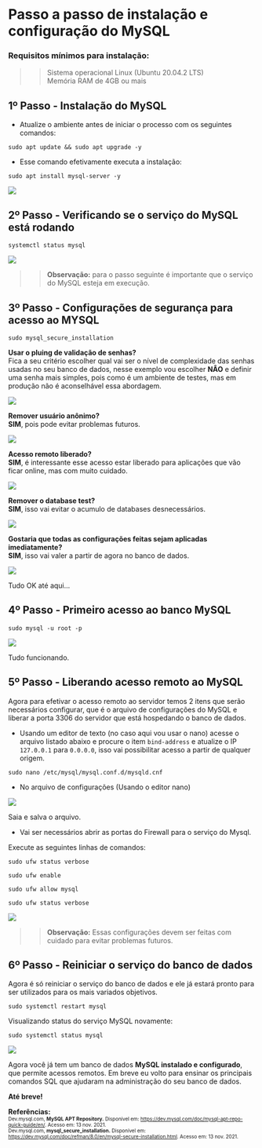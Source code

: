 # Passo a passo de instalação e configuração do MySQL

### Requisitos mínimos para instalação:

>> Sistema operacional Linux (Ubuntu 20.04.2 LTS)  <br/>Memória RAM de 4GB ou mais

## **1º Passo** - Instalação do MySQL

- Atualize o ambiente antes de iniciar o processo com os seguintes comandos:

````
sudo apt update && sudo apt upgrade -y
````

- Esse comando efetivamente executa a instalação:

````
sudo apt install mysql-server -y
````

![](https://drive.google.com/uc?export=view&id=14LhzpS-GYfjmDY3HoR7pdzZKeAMOxcQf)

## **2º Passo** - Verificando se o serviço do MySQL está rodando

````
systemctl status mysql
````

![](https://drive.google.com/uc?export=view&id=14Lu2HkYjibw4PsNGrxTcC-YFoI_Az8yd)

>> **Observação:** para o passo seguinte é importante que o serviço do MySQL esteja em execução.

## **3º Passo** - Configurações de segurança para acesso ao MYSQL

````
sudo mysql_secure_installation
````

**Usar o pluing de validação de senhas?**  <br/>
Fica a seu critério escolher qual vai ser o nível de complexidade das senhas usadas no seu banco de dados, nesse exemplo vou escolher **NÂO** e definir uma senha mais simples, pois como é um ambiente de testes, mas em produção não é aconselhável essa abordagem.  

![](https://drive.google.com/uc?export=view&id=14PpwnXRekvvMt-ATQ0eZ036T_BEq3wIW)

**Remover usuário anônimo?**  <br/>
**SIM**, pois pode evitar problemas futuros.

![](https://drive.google.com/uc?export=view&id=14S1lqr86E0eseNxoQj5v8XoH9VJwBmgv)

**Acesso remoto liberado?**  <br/>
**SIM**, é interessante esse acesso estar liberado para aplicações que vão ficar online, mas com muito cuidado.

![](https://drive.google.com/uc?export=view&id=14SyHcJsdzcpT1dgMBksH7wh8U0ii9NC3)

**Remover o database test?**  <br/>
**SIM**, isso vai evitar o acumulo de databases desnecessários.

![](https://drive.google.com/uc?export=view&id=14XkKklaU9NW55laRa3H0hTdxZkneJJXa)

**Gostaria que todas as configurações feitas sejam aplicadas imediatamente?**  <br/>
**SIM**, isso vai valer a partir de agora no banco de dados.

![](https://drive.google.com/uc?export=view&id=14ZLmZtk2nFDCUc9xASRDALOgfzaxzU4D)

Tudo OK até aqui...

## **4º Passo** - Primeiro acesso ao banco MySQL

````
sudo mysql -u root -p
````

![](https://drive.google.com/uc?export=view&id=14iNCayZe1L1xnCnv4LDbUlUrlss1HbCs)

Tudo funcionando.

## **5º Passo** - Liberando acesso remoto ao MySQL

Agora para efetivar o acesso remoto ao servidor temos 2 itens que serão necessários configurar, que é o arquivo de configurações do MySQL e liberar a porta 3306 do servidor que está hospedando o banco de dados.

- Usando um editor de texto (no caso aqui vou usar o nano) acesse o arquivo listado abaixo e procure o item ````bind-address```` e atualize o IP ````127.0.0.1```` para ````0.0.0.0````, isso vai possibilitar acesso a partir de qualquer origem. 

````
sudo nano /etc/mysql/mysql.conf.d/mysqld.cnf
````

- No arquivo de configurações (Usando o editor nano)

![](https://drive.google.com/uc?export=view&id=14jIz3_C2V_czqGdvSrqe8DC2savUd-Pj)

Saia e salva o arquivo.

- Vai ser necessários abrir as portas do Firewall para o serviço do Mysql.

Execute as seguintes linhas de comandos:

````
sudo ufw status verbose
````
````
sudo ufw enable 
````
````
sudo ufw allow mysql 
````
````
sudo ufw status verbose
````

![](https://drive.google.com/uc?export=view&id=14knt0sHSlkPGVkDxata9Sg6xAx6THE9a)

>> **Observação:** Essas configurações devem ser feitas com cuidado para evitar problemas futuros.
	
## **6º Passo** - Reiniciar o serviço do banco de dados

Agora é só reiniciar o serviço do banco de dados e ele já estará pronto para ser utilizados para os mais variados objetivos.

````
sudo systemctl restart mysql
````

Visualizando status do serviço MySQL novamente:

````
sudo systemctl status mysql 
````

![](https://drive.google.com/uc?export=view&id=14kwBtqqyHvBkoeVgP48BXGK-FkIi5qgb)

Agora você já tem um banco de dados **MySQL instalado e configurado**, que permite acessos remotos. Em breve eu volto para ensinar os principais comandos SQL que ajudaram na administração do seu banco de dados.

**Até breve!**

**Referências:**  <br/><font size="1">Dev.mysql.com, **MySQL APT Repository.** Disponível em: https://dev.mysql.com/doc/mysql-apt-repo-quick-guide/en/. Acesso em: 13 nov. 2021.  <br/>Dev.mysql.com, **mysql_secure_installation.** Disponível em: <https://dev.mysql.com/doc/refman/8.0/en/mysql-secure-installation.html>. Acesso em: 13 nov. 2021.  <br/></font>
